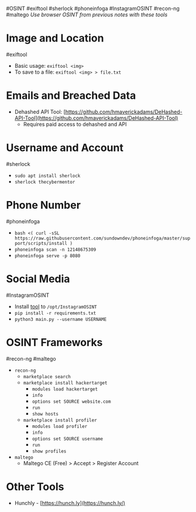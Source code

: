 #OSINT #exiftool #sherlock #phoneinfoga #InstagramOSINT #recon-ng #maltego 
*Use browser OSINT from previous notes with these tools*
# Image and Location
#exiftool 
- Basic usage: `exiftool <img>`
- To save to a file: `exiftool <img> > file.txt`

# Emails and Breached Data

- Dehashed API Tool: [https://github.com/hmaverickadams/DeHashed-API-Tool](https://github.com/hmaverickadams/DeHashed-API-Tool)
	- Requires paid access to dehashed and API

# Username and Account
#sherlock 
- `sudo apt install sherlock`
- `sherlock thecybermentor`

# Phone Number
#phoneinfoga 
- `bash <( curl -sSL https://raw.githubusercontent.com/sundowndev/phoneinfoga/master/support/scripts/install )`
- `phoneinfoga scan -n 12148675309`
- `phoneinfoga serve -p 8080`

# Social Media
#InstagramOSINT 
- Install [tool](https://github.com/sc1341/InstagramOSINT) to `/opt/InstagramOSINT`
- `pip install -r requirements.txt`
- `python3 main.py --username USERNAME`

# OSINT Frameworks
#recon-ng #maltego
- `recon-ng`
	- `marketplace search`
	- `marketplace install hackertarget`
		- `modules load hackertarget`
		- `info`
		- `options set SOURCE website.com`
		- `run`
		- `show hosts`
	- `marketplace install profiler`
		- `modules load profiler`
		- `info`
		- `options set SOURCE username`
		- `run`
		- `show profiles`
- `maltego`
	- Maltego CE (Free) > Accept > Register Account

# Other Tools

- Hunchly - [https://hunch.ly](https://hunch.ly/)
